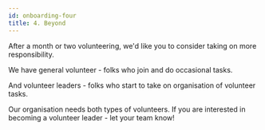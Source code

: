 ```yaml
---
id: onboarding-four
title: 4. Beyond
---
```


After a month or two volunteering, we'd like you to consider taking on more responsibility. 

We have general volunteer - folks who join and do occasional tasks. 

And volunteer leaders - folks who start to take on organisation of volunteer tasks. 

Our organisation needs both types of volunteers. If you are interested in becoming a volunteer leader - let your team know!
